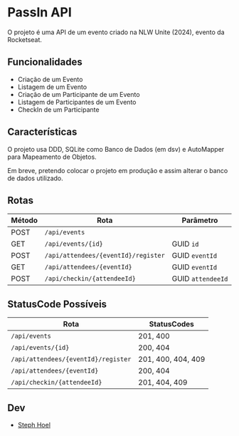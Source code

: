 # PassIn API

O projeto é uma API de um evento criado na NLW Unite (2024), evento da Rocketseat.

## Funcionalidades

* Criação de um Evento
* Listagem de um Evento
* Criação de um Participante de um Evento
* Listagem de Participantes de um Evento
* CheckIn de um Participante

## Características

O projeto usa DDD, SQLite como Banco de Dados (em dsv) e AutoMapper para Mapeamento de Objetos.

Em breve, pretendo colocar o projeto em produção e assim alterar o banco de dados utilizado.

## Rotas

| Método | Rota                                | Parâmetro         |
| ------ | ----------------------------------- | ----------------- |
| POST   | `/api/events`                       |                   |
| GET    | `/api/events/{id}`                  | GUID `id`         |
| POST   | `/api/attendees/{eventId}/register` | GUID `eventId`    |
| GET    | `/api/attendees/{eventId}`          | GUID `eventId`    |
| POST   | `/api/checkin/{attendeeId}`         | GUID `attendeeId` |

## StatusCode Possíveis

| Rota                                | StatusCodes        |
| ----------------------------------- | ------------------ |
| `/api/events`                       | 201, 400           |
| `/api/events/{id}`                  | 200, 404           |
| `/api/attendees/{eventId}/register` | 201, 400, 404, 409 |
| `/api/attendees/{eventId}`          | 200, 404           |
| `/api/checkin/{attendeeId}`         | 201, 404, 409      |

## Dev

* [Steph Hoel](https://github.com/StephHoel)
